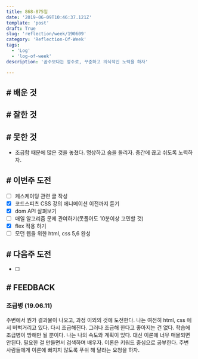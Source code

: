 ```yaml
---
title: 868-875일
date: '2019-06-09T10:46:37.121Z'
template: 'post'
draft: True
slug: 'reflection/week/190609'
category: 'Reflection-Of-Week'
tags:
  - 'Log'
  - 'log-of-week'
description: '꼼수보다는 정수로, 꾸준하고 의식적인 노력을 하자'

---
```

## # 배운 것

## # 잘한 것

## # 못한 것

- 조급함 때문에 많은 것을 놓쳤다. 명상하고 숨을 돌리자. 중간에 끊고 쉬도록 노력하자.

## # 이번주 도전

- [ ] 케스케이딩 관련 글 작성
- [x] 코드스피츠 CSS 강의 에니메이션 이전까지 듣기
- [x] dom API 살펴보기
- [ ] 매일 알고리즘 문제 관여하기(못풀어도 10분이상 고민할 것)
- [x] flex 적용 하기
- [ ] 모던 웹을 위한 html, css 5,6 완성 

## # 다음주 도전

- [ ] 

## # FEEDBACK

### 조급병 (19.06.11)

주변에서 뭔가 결과물이 나오고, 과정 이외의 것에 도전한다. 나는 여전히 html, css 에서 버벅거리고 있다. 다시 조급해진다. 그러나 조급해 한다고 좋아지는 건 없다. 학습에 조급병이 방해만 될 뿐이다. 나는 나의 속도와 계획이 있다. 대신 이론에 너무 매몰되면 안된다. 필요한 걸 만들면서 검색하며 배우자. 이론은 키워드 중심으로 공부한다. 주변 사람들에게 이론에 빠지지 않도록 푸쉬 해 달라는 요청을 하자. 

  